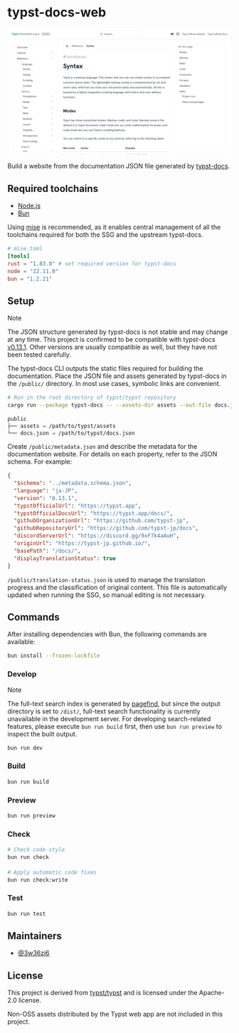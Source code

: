 # typst-docs-web

<div align="center">
  <img src="./images/preview.png" alt="">
</div>

Build a website from the documentation JSON file generated by [typst-docs](https://github.com/typst/typst/blob/main/docs/Cargo.toml#L2).

## Required toolchains

- [Node.js](https://nodejs.org/)
- [Bun](https://bun.sh/)

Using [mise](https://mise.jdx.dev/) is recommended, as it enables central management of all the toolchains required for both the SSG and the upstream typst-docs.

```toml
# mise.toml
[tools]
rust = "1.83.0" # set required version for typst-docs
node = "22.11.0"
bun = "1.2.21"
```

## Setup

> [!NOTE]
> The JSON structure generated by typst-docs is not stable and may change at any time. This project is confirmed to be compatible with typst-docs [v0.13.1](https://github.com/typst/typst/tree/v0.13.1). Other versions are usually compatible as well, but they have not been tested carefully.

The typst-docs CLI outputs the static files required for building the documentation. Place the JSON file and assets generated by typst-docs in the `/public/` directory. In most use cases, symbolic links are convenient.

```sh
# Run in the root directory of typst/typst repository
cargo run --package typst-docs -- --assets-dir assets --out-file docs.json --base /docs/
```

```plaintext
public
├── assets ⇒ /path/to/typst/assets
└── docs.json ⇒ /path/to/typst/docs.json
```

Create `/public/metadata.json` and describe the metadata for the documentation website. For details on each property, refer to the JSON schema. For example:

```json
{
  "$schema": "../metadata.schema.json",
  "language": "ja-JP",
  "version": "0.13.1",
  "typstOfficialUrl": "https://typst.app",
  "typstOfficialDocsUrl": "https://typst.app/docs/",
  "githubOrganizationUrl": "https://github.com/typst-jp",
  "githubRepositoryUrl": "https://github.com/typst-jp/docs",
  "discordServerUrl": "https://discord.gg/9xF7k4aAuH",
  "originUrl": "https://typst-jp.github.io/",
  "basePath": "/docs/",
  "displayTranslationStatus": true
}
```

`/public/translation-status.json` is used to manage the translation progress and the classification of original content. This file is automatically updated when running the SSG, so manual editing is not necessary.

## Commands

After installing dependencies with Bun, the following commands are available:

```sh
bun install --frozen-lockfile
```

### Develop

> [!NOTE]
> The full-text search index is generated by [pagefind](https://pagefind.app/), but since the output directory is set to `/dist/`, full-text search functionality is currently unavailable in the development server. For developing search-related features, please execute `bun run build` first, then use `bun run preview` to inspect the built output.

```sh
bun run dev
```

### Build

```sh
bun run build
```

### Preview

```sh
bun run preview
```

### Check

```sh
# Check code style
bun run check

# Apply automatic code fixes
bun run check:write
```

### Test

```sh
bun run test
```

## Maintainers

- [@3w36zj6](https://github.com/3w36zj6)

## License

This project is derived from [typst/typst](https://github.com/typst/typst) and is licensed under the Apache-2.0 license.

Non-OSS assets distributed by the Typst web app are not included in this project.
